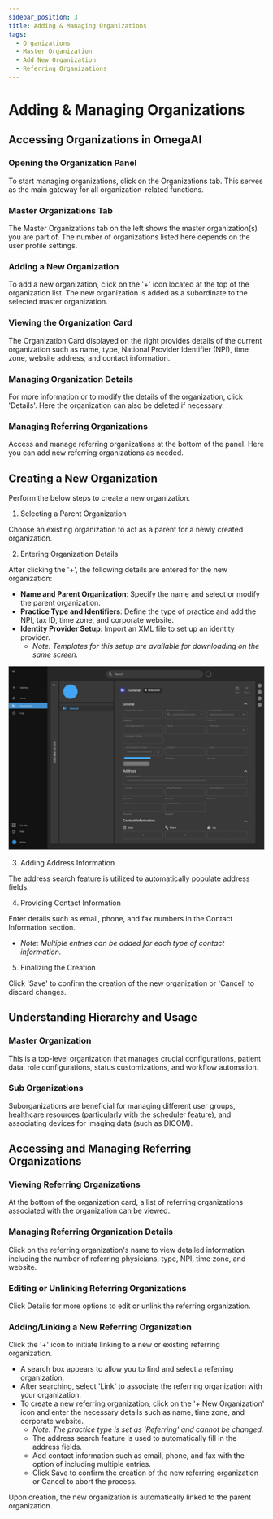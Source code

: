 ```yaml
---
sidebar_position: 3
title: Adding & Managing Organizations
tags:
  - Organizations
  - Master Organization
  - Add New Organization
  - Referring Organizations
---
```


# Adding & Managing Organizations

## Accessing Organizations in OmegaAI

### Opening the Organization Panel

To start managing organizations, click on the Organizations tab. This serves as the main gateway for all organization-related functions.

### Master Organizations Tab

The Master Organizations tab on the left shows the master organization(s) you are part of. The number of organizations listed here depends on the user profile settings.

### Adding a New Organization

To add a new organization, click on the '+' icon located at the top of the organization list. The new organization is added as a subordinate to the selected master organization.

### Viewing the Organization Card

The Organization Card displayed on the right provides details of the current organization such as name, type, National Provider Identifier (NPI), time zone, website address, and contact information.

### Managing Organization Details

For more information or to modify the details of the organization, click 'Details'. Here the organization can also be deleted if necessary.

### Managing Referring Organizations

Access and manage referring organizations at the bottom of the panel. Here you can add new referring organizations as needed.

## Creating a New Organization

Perform the below steps to create a new organization.

1. Selecting a Parent Organization

Choose an existing organization to act as a parent for a newly created organization.

2. Entering Organization Details

After clicking the '+', the following details are entered for the new organization:
- **Name and Parent Organization**: Specify the name and select or modify the parent organization.
- **Practice Type and Identifiers**: Define the type of practice and add the NPI, tax ID, time zone, and corporate website.
- **Identity Provider Setup**: Import an XML file to set up an identity provider. 
  - *Note: Templates for this setup are available for downloading on the same screen.*

![addorg](./img/addingorgs.png)

3. Adding Address Information

The address search feature is utilized to automatically populate address fields.

4. Providing Contact Information

Enter details such as email, phone, and fax numbers in the Contact Information section. 
- *Note: Multiple entries can be added for each type of contact information.*

5. Finalizing the Creation

Click 'Save' to confirm the creation of the new organization or 'Cancel' to discard changes.

## Understanding Hierarchy and Usage

### Master Organization

This is a top-level organization that manages crucial configurations, patient data, role configurations, status customizations, and workflow automation.

### Sub Organizations

Suborganizations are beneficial for managing different user groups, healthcare resources (particularly with the scheduler feature), and associating devices for imaging data (such as DICOM).

## Accessing and Managing Referring Organizations

### Viewing Referring Organizations

At the bottom of the organization card, a list of referring organizations associated with the organization can be viewed.

### Managing Referring Organization Details

Click on the referring organization's name to view detailed information including the number of referring physicians, type, NPI, time zone, and website.

### Editing or Unlinking Referring Organizations

Click Details for more options to edit or unlink the referring organization.

### Adding/Linking a New Referring Organization

Click the '+' icon to initiate linking to a new or existing referring organization.
- A search box appears to allow you to find and select a referring organization.
- After searching, select 'Link' to associate the referring organization with your organization.
- To create a new referring organization, click on the '+ New Organization' icon and enter the necessary details such as name, time zone, and corporate website. 
  - *Note: The practice type is set as 'Referring' and cannot be changed.*
  - The address search feature is used to automatically fill in the address fields.
  - Add contact information such as email, phone, and fax with the option of including multiple entries.
  - Click Save to confirm the creation of the new referring organization or Cancel to abort the process.

Upon creation, the new organization is automatically linked to the parent organization.